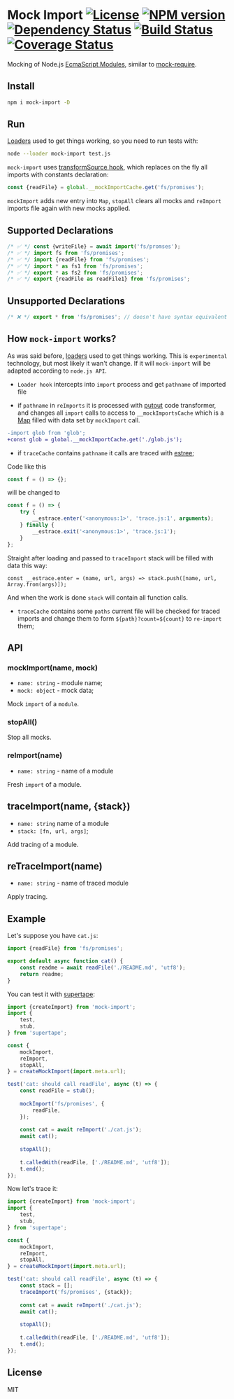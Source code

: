 # Mock Import [![License][LicenseIMGURL]][LicenseURL] [![NPM version][NPMIMGURL]][NPMURL] [![Dependency Status][DependencyStatusIMGURL]][DependencyStatusURL] [![Build Status][BuildStatusIMGURL]][BuildStatusURL] [![Coverage Status][CoverageIMGURL]][CoverageURL]

[NPMIMGURL]: https://img.shields.io/npm/v/mock-import.svg?style=flat
[DependencyStatusIMGURL]: https://img.shields.io/david/coderaiser/mock-import.svg?style=flat
[BuildStatusURL]: https://github.com/coderaiser/mock-import/actions?query=workflow%3A%22Node+CI%22 "Build Status"
[BuildStatusIMGURL]: https://github.com/coderaiser/mock-import/workflows/Node%20CI/badge.svg
[LicenseIMGURL]: https://img.shields.io/badge/license-MIT-317BF9.svg?style=flat
[NPMURL]: https://npmjs.org/package/mock-import "npm"
[DependencyStatusURL]: https://david-dm.org/coderaiser/mock-import "Dependency Status"
[LicenseURL]: https://tldrlegal.com/license/mit-license "MIT License"
[CoverageURL]: https://coveralls.io/github/coderaiser/mock-import?branch=master
[CoverageIMGURL]: https://coveralls.io/repos/coderaiser/mock-import/badge.svg?branch=master&service=github

Mocking of Node.js [EcmaScript Modules](https://nodejs.org/api/esm.html#esm_modules_ecmascript_modules), similar to [mock-require](https://github.com/boblauer/mock-require).

## Install

```sh
npm i mock-import -D
```

## Run

[Loaders](https://nodejs.org/api/esm.html#esm_loaders) used to get things working, so you need to run tests with:

```sh
node --loader mock-import test.js
```

`mock-import` uses [transformSource hook](https://nodejs.org/api/esm.html#esm_transformsource_source_context_defaulttransformsource), which replaces on the fly all imports with constants declaration:

```js
const {readFile} = global.__mockImportCache.get('fs/promises');
```

`mockImport` adds new entry into `Map`, `stopAll` clears all mocks and `reImport` imports file again with new mocks applied.

## Supported Declarations

```js
/* ✅ */ const {writeFile} = await import('fs/promses');
/* ✅ */ import fs from 'fs/promises';
/* ✅ */ import {readFile} from 'fs/promises';
/* ✅ */ import * as fs1 from 'fs/promises';
/* ✅ */ export * as fs2 from 'fs/promises';
/* ✅ */ export {readFile as readFile1} from 'fs/promises';
```

## Unsupported Declarations

```js
/* ❌ */ export * from 'fs/promises'; // doesn't have syntax equivalent
```

## How `mock-import` works?

As was said before, [loaders](https://nodejs.org/api/esm.html#esm_loaders) used to get things working. This is `experimental` technology,
but most likely it wan't change. If it will `mock-import` will be adapted according to `node.js API`.

- `Loader hook` intercepts into `import` process and get `pathname` of imported file

- if `pathname` in `reImports` it is processed with [putout](https://github.com/coderaiser/putout) code transformer, and changes all `import` calls to access to `__mockImportsCache` which is a [Map](https://developer.mozilla.org/en-US/docs/Web/JavaScript/Reference/Global_Objects/Map) filled with data set by `mockImport` call.

```diff
-import glob from 'glob';
+const glob = global.__mockImportCache.get('./glob.js');
```

- if `traceCache` contains `pathname` it calls are traced with [estree](https://github.com/coderaiser/estree);

Code like this

```js
const f = () => {};
```

will be changed to

```js
const f = () => {
    try {
        __estrace.enter('<anonymous:1>', 'trace.js:1', arguments);
    } finally {
        __estrace.exit('<anonymous:1>', 'trace.js:1');
    }
};
```

Straight after loading and passed to `traceImport` stack will be filled with data this way:

```
const __estrace.enter = (name, url, args) => stack.push([name, url, Array.from(args)]);
```

And when the work is done `stack` will contain all function calls.

- `traceCache` contains some `paths` current file will be checked for traced imports and change them to form `${path}?count=${count}` to `re-import` them;

## API

### mockImport(name, mock)

- `name: string` - module name;
- `mock: object` -  mock data;

Mock `import` of a `module`.

### stopAll()

Stop all mocks.

### reImport(name)

- `name: string` - name of a module

Fresh `import` of a module.

## traceImport(name, {stack})

- `name: string` name of a module
- `stack: [fn, url, args]`;

Add tracing of a module.

## reTraceImport(name)

- `name: string` - name of traced module

Apply tracing.

## Example

Let's suppose you have `cat.js`:

```js
import {readFile} from 'fs/promises';

export default async function cat() {
    const readme = await readFile('./README.md', 'utf8');
    return readme;
}
```

You can test it with [supertape](https://github.com/coderaiser/supertape):

```js
import {createImport} from 'mock-import';
import {
    test,
    stub,
} from 'supertape';

const {
    mockImport,
    reImport,
    stopAll,
} = createMockImport(import.meta.url);

test('cat: should call readFile', async (t) => {
    const readFile = stub();
    
    mockImport('fs/promises', {
        readFile,
    });
    
    const cat = await reImport('./cat.js');
    await cat();
    
    stopAll();
    
    t.calledWith(readFile, ['./README.md', 'utf8']);
    t.end();
});
```

Now let's trace it:

```js
import {createImport} from 'mock-import';
import {
    test,
    stub,
} from 'supertape';

const {
    mockImport,
    reImport,
    stopAll,
} = createMockImport(import.meta.url);

test('cat: should call readFile', async (t) => {
    const stack = [];
    traceImport('fs/promises', {stack});
    
    const cat = await reImport('./cat.js');
    await cat();
    
    stopAll();
    
    t.calledWith(readFile, ['./README.md', 'utf8']);
    t.end();
});
```

## License

MIT
